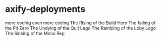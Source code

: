 # axify-deployments


more coding
even more coding
The Rising of the Build Hero
The falling of the Pit Zero
The Undying of the Quit Lego 
The Rambling of the Loby Logo
The Sinking of the Mono Rep
